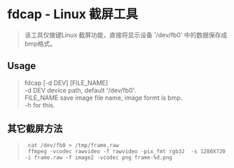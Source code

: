 # fdcap - Linux 截屏工具  
>该工具仅做键Linux 截屏功能，直接将显示设备 '/dev/fb0' 中的数据保存成bmp格式。  
## Usage  
>  fdcap [-d DEV] [FILE_NAME]  
>    -d DEV     device path, default '/dev/fb0'.  
>    FILE_NAME  save image file name, image formt is bmp.  
>    -h         for this.  
## 其它截屏方法  
>```
>  cat /dev/fb0 > /tmp/frame.raw  
>  ffmpeg -vcodec rawvideo -f rawvideo -pix_fmt rgb32  -s 1280X720 -i frame.raw -f image2 -vcodec png frame-%d.png  
>```
